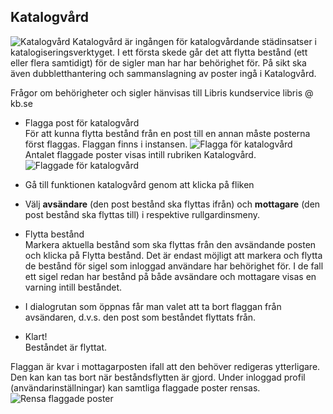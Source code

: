 

## Katalogvård

![Katalogvård](Katalogvard.png)
Katalogvård är ingången för katalogvårdande städinsatser i katalogiseringsverktyget. I ett första skede går det att flytta bestånd (ett eller flera samtidigt) för de sigler man har har behörighet för. På sikt ska även dubbletthantering och sammanslagning av poster ingå i Katalogvård.

Frågor om behörigheter och sigler hänvisas till Libris kundservice libris @ kb.se


  * Flagga post för katalogvård
    </br>För att kunna flytta bestånd från en post till en annan måste posterna först flaggas. Flaggan finns i instansen.
    ![Flagga för katalogvård](Flaggakatalogvard.png)
    </br>Antalet flaggade poster visas intill rubriken Katalogvård.
    ![Flaggade för katalogvård](Flaggadeforkatalogvard.png)

  * Gå till funktionen katalogvård genom att klicka på fliken
  
  * Välj **avsändare** (den post bestånd ska flyttas ifrån) och **mottagare** (den post bestånd ska flyttas till) i respektive rullgardinsmeny.

  * Flytta bestånd
    </br>Markera aktuella bestånd som ska flyttas från den avsändande posten och klicka på Flytta bestånd. Det är endast möjligt att markera och flytta de bestånd för sigel som inloggad användare har behörighet för. I de fall ett sigel redan har bestånd på både avsändare och mottagare visas en varning intill beståndet.
 
  * I dialogrutan som öppnas får man valet att ta bort flaggan från avsändaren, d.v.s. den post som beståndet flyttats från.
  
  * Klart!
    </br>Beståndet är flyttat. 
    
  Flaggan är kvar i mottagarposten ifall att den behöver redigeras ytterligare. Den kan kan tas bort när beståndsflytten är gjord. Under inloggad profil (användarinställningar) kan samtliga flaggade poster rensas.
  ![Rensa flaggade poster](Rensaflaggadeposter.png)
